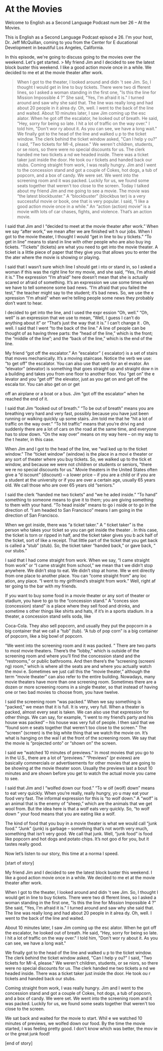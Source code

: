 # At the Movies

Welcome to English as a Second Language Podcast num ber 26 – At the Movies.

This is English as a Second Language Podcast episod e 26. I'm your host, Dr. Jeff McQuillan, coming to you from the Center for E ducational Development in beautiful Los Angeles, California.

In this episode, we're going to discuss going to the movies over the weekend. Let's get started. > My friend Jim and I decided to see the latest block buster this weekend. I like a good action movie once in a while. We decided to me et at the movie theater after work.
> When I got to the theater, I looked around and didn 't see Jim. So, I thought I would get in line to buy tickets. There were two di fferent lines, so I asked a woman standing in the first one, "Is this the line for Mission Impossible 4 ?" She said, "Yes, I'm afraid it is." I turned around and saw why she said that. The line was really long and had about 20 people in it alrea dy. Oh, well. I went to the back of the line and waited.
> About 10 minutes later, I saw Jim coming up the esc alator. When he got off the escalator, he looked out of breath. He said, "Hey, sorry for being so late. I hit a lot of traffic on the way over." I told him, "Don't wor ry about it. As you can see, we have a long wait."
> We finally got to the head of the line and walked u p to the ticket window. The clerk behind the ticket window asked, "Can I help y ou?" I said, "Two tickets for MI-4, please." We weren't children, students, or se niors, so there were no special discounts for us. The clerk handed me two tickets a nd we headed inside. There was a ticket taker just inside the door. He took ou r tickets and handed back our stubs.
> Coming straight from work, I was really hungry. Jim  and I went to the concession stand and got a couple of Cokes, hot dogs, a tub of  popcorn, and a box of candy. We were set. We went into the screening room and it  was packed. Luckily for us, we found some seats together that weren't too close  to the screen.
> Today I talked about my friend Jim and me going to see a movie. The movie was “the latest blockbuster.” A “blockbuster” (blockbus ter) is a very successful movie or book, one that is very popular. I said, “I like a good action movie once in a while.” An “action (action) movie” is a movie with lots of car chases, fights, and violence. That’s an action movie.

I said that Jim and I “decided to meet at the movie  theater after work.” When we say “after work,” we mean after we are finished wit h our jobs. When I got to the movie theater, I thought I would “get in line to bu y tickets.” “To get in line” means to stand in line with other people who are also buy ing tickets. “Tickets” (tickets) are what you need to get into the movie theater. A ticket is a little piece of paper that they give you that allows you to enter the the ater where the movie is showing or playing.

I said that I wasn’t sure which line I should get i nto or stand in, so I asked a woman if this was the right line for my movie, and she said, “Yes, I’m afraid it is.” The expression “I’m afraid” here doesn’t mean that she is actually scared or afraid of something. It’s an expression we use some times when we have to tell someone some bad news. “I’m afraid that you failed the test,” the teacher might say to the student; it’s bad news. So, we use the e xpression “I’m afraid” when we’re telling people some news they probably don’t want to hear.

I decided to get into the line, and I used the expr ession “Oh, well.” “Oh, well” is an expression that we use to mean, “Well, I guess I  can’t do anything about it” or “That’s just the way that it is.” I can’t change it . Oh, well. I said that I went “to the back of the line.” A line of people can be thought of as having three parts: the “head of the line,” which is the front; the “middle  of the line”; and the “back of the line,” which is the end of the line.

My friend “got off the escalator.” An “escalator” ( escalator) is a set of stairs that moves mechanically. It’s a moving staircase. Notice  the verb we use: “to get off” the escalator. You can also use that verb for an el evator. An “elevator” (elevator) is something that goes straight up and straight dow n in a building and takes you from one floor to another floor. You “get on” the e levator and you “get off” the elevator, just as you get on and get off the escala tor. You can also get on or get

off an airplane or a boat or a bus. Jim “got off the escalator” when he reached the end of it.

I said that Jim “looked out of breath.” “To be out of breath” means you are breathing very hard and very fast, possibly because  you have just been running or walking quickly up some stairs. Jim told me that  he “hit a lot of traffic on the way over.” “To hit traffic” means that you’re drivi ng and suddenly there are a lot of cars on the road at the same time, and everyone has to slow down. “On the way over” means on my way here – on my way to the t heater, in this case.

When Jim and I got to the head of the line, we “wal ked up to the ticket window.” The “ticket window” (window) is the place in a movi e theater or any sort of theater where you buy tickets. So, we walked up to the tick et window, and because we were not children or students or seniors, “there we re no special discounts for us.” Movie theaters in the United States often give a “d iscount” (discount) – a lower price – if you are a child or if you are a student at the university or if you are over a certain age, usually 65 years old. We call those who are over 65 years old “seniors.”

I said the clerk “handed me two tickets” and “we he aded inside.” “To hand” something to someone means to give it to them; you are giving something to them with your hand. “To head inside” means to go i nside or to go in the direction of. “I am headed to San Francisco” means I am going  in the direction of San Francisco.

When we got inside, there was “a ticket taker.” A “ ticket taker” is the person who takes your ticket so you can get inside the theater . In this case, the ticket is torn or ripped in half, and the ticket taker gives you b ack half of the ticket, sort of like a receipt. That little part of the ticket that you get back is called a “stub” (stub). So, the ticket taker “handed back,” or gave back, “ our stubs.”

I said that I had come straight from work. When we say, “I came straight from work” or “I came straight from school,” we mean tha t we didn’t stop anywhere. We didn’t stop to eat. We didn’t stop at home. We w ent directly from one place to another place. You can “come straight from” any loc ation, any place. “I went to my girlfriend’s straight from work.” Well, right af ter going to the bar with my friends.

If you want to buy some food in a movie theater or any sort of theater or stadium, you have to go to the “concession stand.” A “conces sion (concession) stand” is a place where they sell food and drinks, and sometime s other things like shirts and hats, if it’s in a sports stadium. In a theater, a concession stand sells soda, like

Coca-Cola. They also sell popcorn, and usually they  put the popcorn in a big container that we call a “tub” (tub). “A tub of pop corn” is a big container of popcorn, like a big bowl of popcorn.

“We went into the screening room and it was packed. ” There are two parts to most movie theaters. There’s the “lobby,” which is outside of the screening room and where you’ll find the concession stand and the “restrooms,” or public bathrooms. And then there’s the “screening (screeni ng) room,” which is where all the seats are and where you actually watch the movi e. Sometimes we just call this the “movie theater,” although the term “movie theater” can also refer to the entire building. Nowadays, many movie theaters have  more than one screening room. Sometimes there are a dozen or more screening  rooms in a single theater, so that instead of having one or two bad movies to choose from, you have twelve.

I said the screening room “was packed.” When we say  something is “packed,” we mean that it is full. It is very, very full. When a  theater is packed, almost every seat is taken. We can also use that expression for other things. We can say, for example, “I went to my friend’s party and his house  was packed” – his house was very full of people. I then said that we “found som e seats together that weren't too close to the screen.” The “screen” (screen) is the big white thing that we watch the movie on. It’s what is hanging on the wal l at the front of the screening room. We say that the movie is “projected onto” or “shown on” the screen.

I said we “watched 10 minutes of previews.” In most  movies that you go to in the U.S., there are a lot of “previews.” “Previews” (pr eviews) are basically commercials or advertisements for other movies that  are going to be showing at the movie theater soon. Usually the previews last a bout 10 minutes and are shown before you get to watch the actual movie you came to see.

I said that Jim and I “wolfed down our food.” “To w olf (wolf) down” means to eat very quickly. When you’re really, really hungry, yo u may eat your food very fast. The informal expression for this is “to wolf down.”  A “wolf” is an animal that is the enemy of “sheep,” which are the animals that we get  wool from. But the idea here is that a wolf eats very quickly. So, “to wolf down ” your food means that you are eating like a wolf.

The kind of food that you buy in a movie theater is  what we would call “junk food.” “Junk” (junk) is garbage – something that’s not worth very much, something that isn’t very good. We call that junk. Well, “junk food” is food like popcorn and hot dogs and potato chips. It’s not goo d for you, but it tastes really good.

 Now let’s listen to our story, this time at a norma l speed.

[start of story]

My friend Jim and I decided to see the latest block buster this weekend. I like a good action movie once in a while. We decided to me et at the movie theater after work.

When I got to the theater, I looked around and didn 't see Jim. So, I thought I would get in line to buy tickets. There were two di fferent lines, so I asked a woman standing in the first one, "Is this the line for Mission Impossible 4 ?" She said, "Yes, I'm afraid it is." I turned around and saw why she said that. The line was really long and had about 20 people in it alrea dy. Oh, well. I went to the back of the line and waited.

About 10 minutes later, I saw Jim coming up the esc alator. When he got off the escalator, he looked out of breath. He said, "Hey, sorry for being so late. I hit a lot of traffic on the way over." I told him, "Don't wor ry about it. As you can see, we have a long wait."

We finally got to the head of the line and walked u p to the ticket window. The clerk behind the ticket window asked, "Can I help y ou?" I said, "Two tickets for MI-4, please." We weren't children, students, or se niors, so there were no special discounts for us. The clerk handed me two tickets a nd we headed inside. There was a ticket taker just inside the door. He took ou r tickets and handed back our stubs.

Coming straight from work, I was really hungry. Jim  and I went to the concession stand and got a couple of Cokes, hot dogs, a tub of  popcorn, and a box of candy. We were set. We went into the screening room and it  was packed. Luckily for us, we found some seats together that weren't too close  to the screen.

We sat back and waited for the movie to start. Whil e we watched 10 minutes of previews, we wolfed down our food. By the time the movie started, I was feeling pretty good. I don't know which was better, the mov ie or the great junk food!

[end of story]
